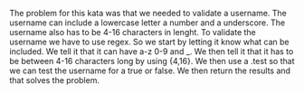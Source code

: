 The problem for this kata was that we needed to validate a username. The username can include a lowercase letter a number and a underscore. The username also has to be 4-16 characters in lenght. To validate the username we have to use regex. So we start by letting it know what can be included. We tell it that it can have a-z 0-9 and _. We then tell it that it has to be between 4-16 characters long by using {4,16}. We then use a .test so that we can test the username for a true or false. We then return the results and that solves the problem.